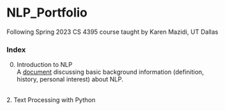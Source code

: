 # NLP_Portfolio
 Following Spring 2023 CS 4395 course taught by Karen Mazidi, UT Dallas
 
 ### Index
0. Introduction to NLP  
A [document](Overview_of_NLP.pdf) discussing basic background information (definition, history, personal interest) about NLP.
<br/>
2. Text Processing with Python
